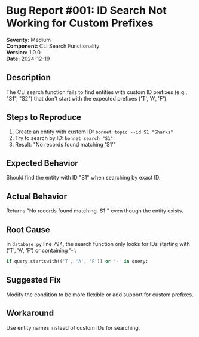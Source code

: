 # Bug Report #001: ID Search Not Working for Custom Prefixes

**Severity:** Medium  
**Component:** CLI Search Functionality  
**Version:** 1.0.0  
**Date:** 2024-12-19

## Description
The CLI search function fails to find entities with custom ID prefixes (e.g., "S1", "S2") that don't start with the expected prefixes ('T', 'A', 'F').

## Steps to Reproduce
1. Create an entity with custom ID: `bonnet topic --id S1 "Sharks"`
2. Try to search by ID: `bonnet search "S1"`
3. Result: "No records found matching 'S1'"

## Expected Behavior
Should find the entity with ID "S1" when searching by exact ID.

## Actual Behavior
Returns "No records found matching 'S1'" even though the entity exists.

## Root Cause
In `database.py` line 794, the search function only looks for IDs starting with ('T', 'A', 'F') or containing '-':
```python
if query.startswith(('T', 'A', 'F')) or '-' in query:
```

## Suggested Fix
Modify the condition to be more flexible or add support for custom prefixes.

## Workaround
Use entity names instead of custom IDs for searching.